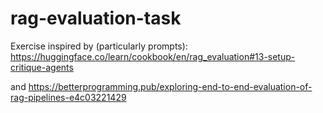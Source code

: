 # rag-evaluation-task

Exercise inspired by (particularly prompts):
https://huggingface.co/learn/cookbook/en/rag_evaluation#13-setup-critique-agents

and
https://betterprogramming.pub/exploring-end-to-end-evaluation-of-rag-pipelines-e4c03221429
